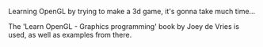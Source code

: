 
Learning OpenGL by trying to make a 3d game, it's gonna take much time...

The 'Learn OpenGL - Graphics programming' book by Joey de Vries is used, 
as well as examples from there.
